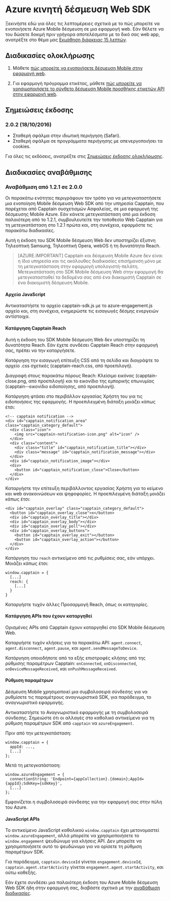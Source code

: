 <properties
    pageTitle="Επισκόπηση SDK Web Azure κινητή δέσμευση | Microsoft Azure"
    description="Τις πιο πρόσφατες ενημερώσεις και διαδικασίες για το SDK Web για δέσμευση Mobile Azure"
    services="mobile-engagement"
    documentationCenter="mobile"
    authors="piyushjo"
    manager="erikre"
    editor="" />

<tags
    ms.service="mobile-engagement"
    ms.workload="mobile"
    ms.tgt_pltfrm="web"
    ms.devlang="js"
    ms.topic="article"
    ms.date="10/18/2016"
    ms.author="piyushjo" />


# <a name="azure-mobile-engagement-web-sdk"></a>Azure κινητή δέσμευση Web SDK

Ξεκινήστε εδώ για όλες τις λεπτομέρειες σχετικά με το πώς μπορείτε να ενοποιήσετε Azure Mobile δέσμευση σε μια εφαρμογή web. Εάν θέλετε να του δώσετε δοκιμή πριν γρήγορα αποτελέσματα με το δικό σας web app, ανατρέξτε στο θέμα μας [Εκμάθηση διάρκειας 15 λεπτών](mobile-engagement-web-app-get-started.md).

## <a name="integration-procedures"></a>Διαδικασίες ολοκλήρωσης
1. Μάθετε [πώς μπορείτε να ενοποιήσετε δέσμευση Mobile στην εφαρμογή web](mobile-engagement-web-integrate-engagement.md).

2. Για εφαρμογή πρόγραμμα ετικέτας, μάθετε [πώς μπορείτε να χρησιμοποιήσετε το σύνθετο δέσμευση Mobile προσθήκης ετικετών API στην εφαρμογή web](mobile-engagement-web-use-engagement-api.md).

## <a name="release-notes"></a>Σημειώσεις έκδοσης

### <a name="202-10182016"></a>2.0.2 (18/10/2016)

-   Σταθερή σφάλμα στην ιδιωτική περιήγηση (Safari).
-   Σταθερή σφάλμα σε προγράμματα περιήγησης με απενεργοποιήσει τα cookies.

Για όλες τις εκδόσεις, ανατρέξτε στις [Σημειώσεις έκδοσης ολοκλήρωσης](mobile-engagement-web-release-notes.md).

## <a name="upgrade-procedures"></a>Διαδικασίες αναβάθμισης

### <a name="upgrade-from-121-to-200"></a>Αναβάθμιση από 1.2.1 σε 2.0.0

Οι παρακάτω ενότητες περιγράφουν τον τρόπο για να μετεγκαταστήσετε μια ενοποίηση Mobile δέσμευση Web SDK από την υπηρεσία Capptain, που παρέχεται από Capptain συσχετισμών Ασφαλείας, σε μια εφαρμογή της δέσμευσης Mobile Azure. Εάν κάνετε μετεγκατάσταση από μια έκδοση παλαιότερη από το 1.2.1, συμβουλευτείτε την τοποθεσία Web Capptain για τη μετεγκατάσταση στο 1.2.1 πρώτα και, στη συνέχεια, εφαρμόστε τις παρακάτω διαδικασίες.

Αυτή η έκδοση του SDK Mobile δέσμευση Web δεν υποστηρίζει έξυπνη Τηλεοπτική Samsung, Τηλεοπτική Opera, webOS ή τη δυνατότητα Reach.

>[AZURE.IMPORTANT] Capptain και δέσμευση Mobile Azure δεν είναι η ίδια υπηρεσία και τις ακόλουθες διαδικασίες επισήμανση μόνο με τη μετεγκατάσταση στην εφαρμογή υπολογιστή-πελάτη. Μετεγκατάσταση στο SDK Mobile δέσμευση Web στην εφαρμογή θα μετεγκατασταθεί τα δεδομένα σας από ένα διακομιστή Capptain σε ένα διακομιστή δέσμευση Mobile.

#### <a name="javascript-files"></a>Αρχεία JavaScript

Αντικαταστήστε το αρχείο capptain-sdk.js με το azure-engagement.js αρχείο και, στη συνέχεια, ενημερώστε τις εισαγωγές δέσμης ενεργειών αντίστοιχα.

#### <a name="remove-capptain-reach"></a>Κατάργηση Capptain Reach

Αυτή η έκδοση του SDK Mobile δέσμευση Web δεν υποστηρίζει τη δυνατότητα Reach. Εάν έχετε συνδέσει Capptain Reach στην εφαρμογή σας, πρέπει να την καταργήσετε.

Κατάργηση την εισαγωγή επίτευξη CSS από τη σελίδα και διαγράψτε το αρχείο .css σχετικές (capptain-reach.css, από προεπιλογή).

Διαγραφή στους παρακάτω πόρους Reach: Κλείσιμο εικόνας (capptain-close.png, από προεπιλογή) και το εικονίδιο της εμπορικής επωνυμίας (capptain--εικονίδιο ειδοποίησης, από προεπιλογή).

Κατάργηση φτάσει στο περιβάλλον εργασίας Χρήστη του για τις ειδοποιήσεις της εφαρμογής. Η προεπιλεγμένη διάταξη μοιάζει κάπως έτσι:

    <!-- capptain notification -->
    <div id="capptain_notification_area" class="capptain_category_default">
      <div class="icon">
        <img src="capptain-notification-icon.png" alt="icon" />
      </div>
      <div class="content">
        <div class="title" id="capptain_notification_title"></div>
        <div class="message" id="capptain_notification_message"></div>
      </div>
      <div id="capptain_notification_image"></div>
      <div>
        <button id="capptain_notification_close">Close</button>
      </div>
    </div>

Καταργήστε την επίτευξη περιβάλλοντος εργασίας Χρήστη για το κείμενο και web ανακοινώσεων και ψηφοφορίες. Η προεπιλεγμένη διάταξη μοιάζει κάπως έτσι:

    <div id="capptain_overlay" class="capptain_category_default">
      <button id="capptain_overlay_close">x</button>
      <div id="capptain_overlay_title"></div>
      <div id="capptain_overlay_body"></div>
      <div id="capptain_overlay_poll"></div>
      <div id="capptain_overlay_buttons">
        <button id="capptain_overlay_exit"></button>
        <button id="capptain_overlay_action"></button>
      </div>
    </div>

Κατάργηση του `reach` αντικείμενο από τις ρυθμίσεις σας, εάν υπάρχει. Μοιάζει κάπως έτσι:

    window.capptain = {
      [...]
      reach: {
        [...]
      }
    }

Καταργήστε τυχόν άλλες Προσαρμογή Reach, όπως οι κατηγορίες.

#### <a name="remove-deprecated-apis"></a>Κατάργηση APIs που έχουν καταργηθεί

Ορισμένες APIs από Capptain έχουν καταργηθεί στο SDK Mobile δέσμευση Web.

Καταργήστε τυχόν κλήσεις για τα παρακάτω API: `agent.connect`, `agent.disconnect`, `agent.pause`, και `agent.sendMessageToDevice`.

Κατάργηση οποιοδήποτε από τα εξής επιστροφές κλήσης από της ρύθμισης παραμέτρων Capptain: `onConnected`, `onDisconnected`, `onDeviceMessageReceived`, και `onPushMessageReceived`.

#### <a name="configuration"></a>Ρύθμιση παραμέτρων

Δέσμευση Mobile χρησιμοποιεί μια συμβολοσειρά σύνδεσης για να ρυθμίσετε τις παραμέτρους αναγνωριστικά SDK, για παράδειγμα, το αναγνωριστικό εφαρμογής.

Αντικαταστήστε το Αναγνωριστικό εφαρμογής με τη συμβολοσειρά σύνδεσης. Σημειώστε ότι οι αλλαγές στο καθολικό αντικείμενο για τη ρύθμιση παραμέτρων SDK από `capptain` να `azureEngagement`.

Πριν από την μετεγκατάσταση:

    window.capptain = {
      appId: ...,
      [...]
    };

Μετά τη μετεγκατάσταση:

    window.azureEngagement = {
      connectionString: 'Endpoint={appCollection}.{domain};AppId={appId};SdkKey={sdkKey}',
      [...]
    };

Εμφανίζεται η συμβολοσειρά σύνδεσης για την εφαρμογή σας στην πύλη του Azure.

#### <a name="javascript-apis"></a>JavaScript APIs

Το αντικείμενο JavaScript καθολικού `window.capptain` έχει μετονομαστεί `window.azureEngagement`, αλλά μπορείτε να χρησιμοποιήσετε το `window.engagement` ψευδώνυμο για κλήσεις API. Δεν μπορείτε να χρησιμοποιήσετε αυτό το ψευδώνυμο για να ορίσετε τη ρύθμιση παραμέτρων SDK.

Για παράδειγμα, `capptain.deviceId` γίνεται `engagement.deviceId`, `capptain.agent.startActivity` γίνεται `engagement.agent.startActivity`, και ούτω καθεξής.

Εάν έχετε συνδέσει μια παλαιότερη έκδοση του Azure Mobile δέσμευση Web SDK ήδη στην εφαρμογή σας, διαβάστε σχετικά με την [αναβάθμιση διαδικασίες](mobile-engagement-web-upgrade-procedure.md).
